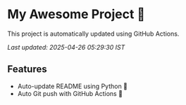 # My Awesome Project 🚀

This project is automatically updated using GitHub Actions.

_Last updated: 2025-04-26 05:29:30 IST_

## Features
- Auto-update README using Python 🐍
- Auto Git push with GitHub Actions 🤖
